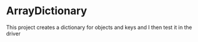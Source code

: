 # ArrayDictionary
This project creates a dictionary for objects and keys and I then test it in the driver

